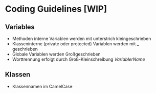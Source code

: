 # Coding Guidelines [WIP]

## Variables
* Methoden interne Variablen werden mit unterstrich kleingeschrieben
* Klasseninterne (private oder protected) Variablen  werden mit _ geschrieben
* Globale Variablen werden Großgeschrieben
* Worttrennung erfolgt durch Groß-Kleinschreibung *VariablerName*
 
## Klassen
* Klassennamen im CamelCase
